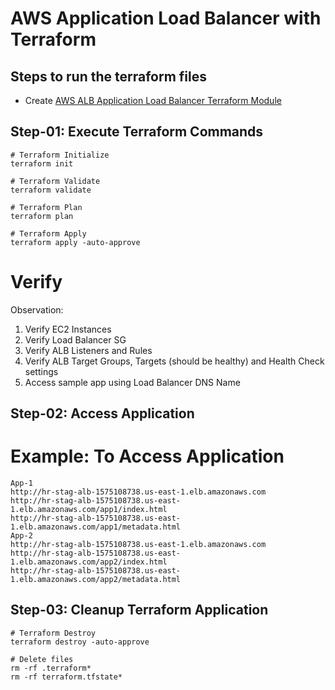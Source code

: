 # AWS Application Load Balancer with Terraform

## Steps to run the terraform files
- Create [AWS ALB Application Load Balancer Terraform Module](https://registry.terraform.io/modules/terraform-aws-modules/alb/aws/latest)

## Step-01: Execute Terraform Commands
```t
# Terraform Initialize
terraform init

# Terraform Validate
terraform validate

# Terraform Plan
terraform plan

# Terraform Apply
terraform apply -auto-approve
```

# Verify
Observation: 
1. Verify EC2 Instances
2. Verify Load Balancer SG
3. Verify ALB Listeners and Rules
4. Verify ALB Target Groups, Targets (should be healthy) and Health Check settings
5. Access sample app using Load Balancer DNS Name

## Step-02: Access Application
# Example:  To Access Application
```t
App-1
http://hr-stag-alb-1575108738.us-east-1.elb.amazonaws.com 
http://hr-stag-alb-1575108738.us-east-1.elb.amazonaws.com/app1/index.html
http://hr-stag-alb-1575108738.us-east-1.elb.amazonaws.com/app1/metadata.html
App-2
http://hr-stag-alb-1575108738.us-east-1.elb.amazonaws.com 
http://hr-stag-alb-1575108738.us-east-1.elb.amazonaws.com/app2/index.html
http://hr-stag-alb-1575108738.us-east-1.elb.amazonaws.com/app2/metadata.html
```

## Step-03: Cleanup Terraform Application
```t
# Terraform Destroy
terraform destroy -auto-approve

# Delete files
rm -rf .terraform*
rm -rf terraform.tfstate*
```

